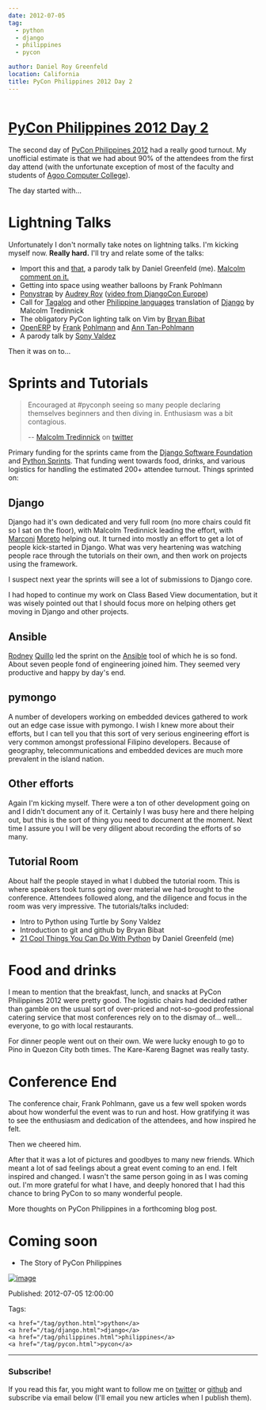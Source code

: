 ```yaml
---
date: 2012-07-05
tag:
  - python
  - django
  - philippines
  - pycon

author: Daniel Roy Greenfeld
location: California
title: PyCon Philippines 2012 Day 2
---
```


<div class="twelve wide column">
  <h1 class="ui block header">
    <div class="content">
      <a href="/pycon-philippines-day-2.html">PyCon Philippines 2012 Day 2</a>
    </div>
  </h1>
  <p>
    The second day of
    <a href="http://ph.pycon.org" target="_blank">PyCon Philippines 2012</a> had
    a really good turnout. My unofficial estimate is that we had about 90% of
    the attendees from the first day attend (with the unfortunate exception of
    most of the faculty and students of
    <a href="http://www.13hq.com/" target="_blank">Agoo Computer College</a>).
  </p>
  <p>The day started with...</p>
  <h1 id="lightning-talks">Lightning Talks</h1>
  <p>
    Unfortunately I don't normally take notes on lightning talks. I'm kicking
    myself now. <strong>Really hard.</strong> I'll try and relate some of the
    talks:
  </p>
  <ul>
    <li>
      Import this and
      <a href="http://pypi.python.org/pypi/that" target="_blank">that</a>, a
      parody talk by Daniel Greenfeld (me).
      <a
        href="https://twitter.com/malcolmt/status/219244338029412352"
        target="_blank"
        >Malcolm comment on it.</a
      >
    </li>
    <li>Getting into space using weather balloons by Frank Pohlmann</li>
    <li>
      <a href="https://github.com/audreyr/ponystrap" target="_blank"
        >Ponystrap</a
      >
      by <a href="http://audreymroy.com" target="_blank">Audrey Roy</a> (<a
        href="http://klewel.com/conferences/djangocon-2012/index.php?talkID=31"
        target="_blank"
        >video from DjangoCon Europe</a
      >)
    </li>
    <li>
      Call for
      <a href="http://en.wikipedia.org/wiki/Tagalog" target="_blank">Tagalog</a>
      and other
      <a
        href="http://en.wikipedia.org/wiki/Philippine_languages"
        target="_blank"
        >Philippine languages</a
      >
      translation of <a href="#django">Django</a> by Malcolm Tredinnick
    </li>
    <li>
      The obligatory PyCon lighting talk on Vim by
      <a href="https://twitter.com/bry_bibat" target="_blank">Bryan Bibat</a>
    </li>
    <li>
      <a href="http://openerp.com/" target="_blank">OpenERP</a> by
      <a href="https://twitter.com/PliniusSecundus" target="_blank">Frank</a>
      <a href="http://www.auberonsolutions.com/" target="_blank">Pohlmann</a>
      and
      <a
        href="http://www.linkedin.com/pub/ann-tan-pohlmann/4/a30/233"
        target="_blank"
        >Ann Tan-Pohlmann</a
      >
    </li>
    <li>
      A parody talk by
      <a href="https://twitter.com/mrvaldez" target="_blank">Sony Valdez</a>
    </li>
  </ul>
  <p>Then it was on to...</p>
  <h1 id="sprints-and-tutorials">Sprints and Tutorials</h1>
  <blockquote>
    <p>
      Encouraged at #pyconph seeing so many people declaring themselves
      beginners and then diving in. Enthusiasm was a bit contagious.
    </p>
    <p>
      --
      <a href="https://twitter.com/malcolmt" target="_blank"
        >Malcolm Tredinnick</a
      >
      on
      <a
        href="https://twitter.com/malcolmt/status/219425413301157889"
        target="_blank"
        >twitter</a
      >
    </p>
  </blockquote>
  <p>
    Primary funding for the sprints came from the
    <a href="https://www.djangoproject.com/foundation" target="_blank"
      >Django Software Foundation</a
    >
    and <a href="http://pythonsprints.com/" target="_blank">Python Sprints</a>.
    That funding went towards food, drinks, and various logistics for handling
    the estimated 200+ attendee turnout. Things sprinted on:
  </p>
  <h2 id="django">Django</h2>
  <p>
    Django had it's own dedicated and very full room (no more chairs could fit
    so I sat on the floor), with Malcolm Tredinnick leading the effort, with
    <a href="http://marconijr.com/" target="_blank">Marconi</a>
    <a href="https://twitter.com/marconimjr" target="_blank">Moreto</a> helping
    out. It turned into mostly an effort to get a lot of people kick-started in
    Django. What was very heartening was watching people race through the
    tutorials on their own, and then work on projects using the framework.
  </p>
  <p>
    I suspect next year the sprints will see a lot of submissions to Django
    core.
  </p>
  <p>
    I had hoped to continue my work on Class Based View documentation, but it
    was wisely pointed out that I should focus more on helping others get moving
    in Django and other projects.
  </p>
  <h2 id="ansible">Ansible</h2>
  <p>
    <a href="http://capsunlock.net" target="_blank">Rodney</a>
    <a href="https://github.com/cocoy" target="_blank">Quillo</a> led the sprint
    on the <a href="http://ansible.github.com/" target="_blank">Ansible</a> tool
    of which he is so fond. About seven people fond of engineering joined him.
    They seemed very productive and happy by day's end.
  </p>
  <h2 id="pymongo">pymongo</h2>
  <p>
    A number of developers working on embedded devices gathered to work out an
    edge case issue with pymongo. I wish I knew more about their efforts, but I
    can tell you that this sort of very serious engineering effort is very
    common amongst professional Filipino developers. Because of geography,
    telecommunications and embedded devices are much more prevalent in the
    island nation.
  </p>
  <h2 id="other-efforts">Other efforts</h2>
  <p>
    Again I'm kicking myself. There were a ton of other development going on and
    I didn't document any of it. Certainly I was busy here and there helping
    out, but this is the sort of thing you need to document at the moment. Next
    time I assure you I will be very diligent about recording the efforts of so
    many.
  </p>
  <h2 id="tutorial-room">Tutorial Room</h2>
  <p>
    About half the people stayed in what I dubbed the tutorial room. This is
    where speakers took turns going over material we had brought to the
    conference. Attendees followed along, and the diligence and focus in the
    room was very impressive. The tutorials/talks included:
  </p>
  <ul>
    <li>Intro to Python using Turtle by Sony Valdez</li>
    <li>Introduction to git and github by Bryan Bibat</li>
    <li>
      <a
        href="http://www.slideshare.net/pydanny/intro-to-python-11186202"
        target="_blank"
        >21 Cool Things You Can Do With Python</a
      >
      by Daniel Greenfeld (me)
    </li>
  </ul>
  <h1 id="food-and-drinks">Food and drinks</h1>
  <p>
    I mean to mention that the breakfast, lunch, and snacks at PyCon Philippines
    2012 were pretty good. The logistic chairs had decided rather than gamble on
    the usual sort of over-priced and not-so-good professional catering service
    that most conferences rely on to the dismay of... well... everyone, to go
    with local restaurants.
  </p>
  <p>
    For dinner people went out on their own. We were lucky enough to go to Pino
    in Quezon City both times. The Kare-Kareng Bagnet was really tasty.
  </p>
  <h1 id="conference-end">Conference End</h1>
  <p>
    The conference chair, Frank Pohlmann, gave us a few well spoken words about
    how wonderful the event was to run and host. How gratifying it was to see
    the enthusiasm and dedication of the attendees, and how inspired he felt.
  </p>
  <p>Then we cheered him.</p>
  <p>
    After that it was a lot of pictures and goodbyes to many new friends. Which
    meant a lot of sad feelings about a great event coming to an end. I felt
    inspired and changed. I wasn't the same person going in as I was coming out.
    I'm more grateful for what I have, and deeply honored that I had this chance
    to bring PyCon to so many wonderful people.
  </p>
  <p>More thoughts on PyCon Philippines in a forthcoming blog post.</p>
  <h1 id="coming-soon">Coming soon</h1>
  <ul>
    <li>The Story of PyCon Philippines</li>
  </ul>
  <p>
    <a href="http://www.flickr.com/photos/pydanny/7516869028/" target="_blank"
      ><img
        alt="image"
        src="http://farm8.staticflickr.com/7135/7516869028_ff24aaa027_z.jpg"
    /></a>
  </p>
  <p>Published: 2012-07-05 12:00:00</p>
  <p>
    Tags:

    <a href="/tag/python.html">python</a>
    <a href="/tag/django.html">django</a>
    <a href="/tag/philippines.html">philippines</a>
    <a href="/tag/pycon.html">pycon</a>
  </p>
  <hr />
  <h3 class="ui header">Subscribe!</h3>
  <p>
    If you read this far, you might want to follow me on
    <a href="https://twitter.com/pydanny">twitter</a> or
    <a href="https://github.com/pydanny">github</a> and subscribe via email
    below (I'll email you new articles when I publish them).
  </p>
   
</div>
